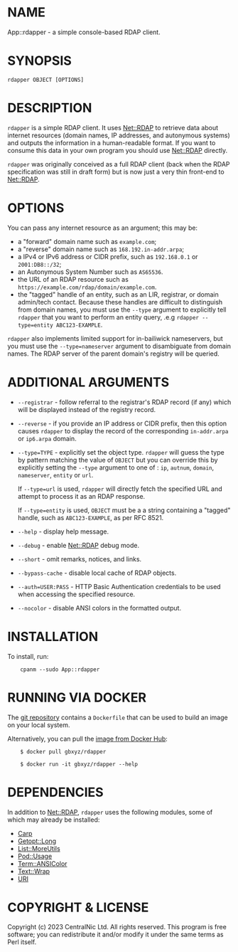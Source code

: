 # NAME

App::rdapper - a simple console-based RDAP client.

# SYNOPSIS

    rdapper OBJECT [OPTIONS]

# DESCRIPTION

`rdapper` is a simple RDAP client. It uses [Net::RDAP](https://metacpan.org/pod/Net%3A%3ARDAP) to retrieve
data about internet resources (domain names, IP addresses, and
autonymous systems) and outputs the information in a human-readable
format. If you want to consume this data in your own program you
should use [Net::RDAP](https://metacpan.org/pod/Net%3A%3ARDAP) directly.

`rdapper` was originally conceived as a full RDAP client (back
when the RDAP specification was still in draft form) but is now
just a very thin front-end to [Net::RDAP](https://metacpan.org/pod/Net%3A%3ARDAP).

# OPTIONS

You can pass any internet resource as an argument; this may be:

- a "forward" domain name such as `example.com`;
- a "reverse" domain name such as `168.192.in-addr.arpa`;
- a IPv4 or IPv6 address or CIDR prefix, such as `192.168.0.1`
or `2001:DB8::/32`;
- an Autonymous System Number such as `AS65536`.
- the URL of an RDAP resource such as
`https://example.com/rdap/domain/example.com`.
- the "tagged" handle of an entity, such as an LIR, registrar,
or domain admin/tech contact. Because these handles are difficult
to distinguish from domain names, you must use the `--type` argument
to explicitly tell `rdapper` that you want to perform an entity query,
.e.g `rdapper --type=entity ABC123-EXAMPLE`.

`rdapper` also implements limited support for in-bailiwick nameservers,
but you must use the `--type=nameserver` argument to disambiguate
from domain names. The RDAP server of the parent domain's registry will
be queried.

# ADDITIONAL ARGUMENTS

- `--registrar` - follow referral to the registrar's RDAP record
(if any) which will be displayed instead of the registry record.
- `--reverse` - if you provide an IP address or CIDR prefix, then
this option causes `rdapper` to display the record of the corresponding
`in-addr.arpa` or `ip6.arpa` domain.
- `--type=TYPE` - explicitly set the object type. `rdapper`
will guess the type by pattern matching the value of `OBJECT` but
you can override this by explicitly setting the `--type` argument
to one of : `ip`, `autnum`, `domain`, `nameserver`, `entity`
or `url`.

    If `--type=url` is used, `rdapper` will directly fetch the
    specified URL and attempt to process it as an RDAP response.

    If `--type=entity` is used, `OBJECT` must be a a string
    containing a "tagged" handle, such as `ABC123-EXAMPLE`, as per
    RFC 8521.

- `--help` - display help message.
- `--debug` - enable [Net::RDAP](https://metacpan.org/pod/Net%3A%3ARDAP) debug mode.
- `--short` - omit remarks, notices, and links.
- `--bypass-cache` - disable local cache of RDAP objects.
- `--auth=USER:PASS` - HTTP Basic Authentication credentials
to be used when accessing the specified resource.
- `--nocolor` - disable ANSI colors in the formatted output.

# INSTALLATION

To install, run:

        cpanm --sudo App::rdapper

# RUNNING VIA DOCKER

The [git repository](https://github.com/gbxyz/rdapper) contains a `Dockerfile`
that can be used to build an image on your local system.

Alternatively, you can pull the [image from Docker Hub](https://hub.docker.com/repository/docker/gbxyz/rdapper/general):

        $ docker pull gbxyz/rdapper

        $ docker run -it gbxyz/rdapper --help

# DEPENDENCIES

In addition to [Net::RDAP](https://metacpan.org/pod/Net%3A%3ARDAP), `rdapper` uses the following modules, some
of which may already be installed:

- [Carp](https://metacpan.org/pod/Carp)
- [Getopt::Long](https://metacpan.org/pod/Getopt%3A%3ALong)
- [List::MoreUtils](https://metacpan.org/pod/List%3A%3AMoreUtils)
- [Pod::Usage](https://metacpan.org/pod/Pod%3A%3AUsage)
- [Term::ANSIColor](https://metacpan.org/pod/Term%3A%3AANSIColor)
- [Text::Wrap](https://metacpan.org/pod/Text%3A%3AWrap)
- [URI](https://metacpan.org/pod/URI)

# COPYRIGHT & LICENSE

Copyright (c) 2023 CentralNic Ltd. All rights reserved. This program is
free software; you can redistribute it and/or modify it under the same
terms as Perl itself.
